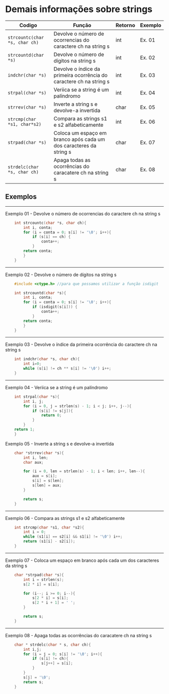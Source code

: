 # Demais informações sobre strings

|Codigo|Função|Retorno|Exemplo|
|-|-|-|-|
|`strcountc(char *s, char ch)`|Devolve o número de ocorrencias do caractere ch na string s|int|Ex. 01|
|`strcountd(char *s)`|Devolve o número de dígitos na string s|int|Ex. 02|
|`indchr(char *s)`|Devolve o índice da primeira ocorrência do caractere ch na string s|int|Ex. 03|
|`strpal(char *s)`|Veriica se a string é um palíndromo|int|Ex. 04|
|`strrev(char *s)`|Inverte a string s e devolve-a invertida|char|Ex. 05|
|`strcmp(char *s1, char*s2)`|Compara as strings s1 e s2 alfabeticamente|int|Ex. 06|
|`strpad(char *s)`|Coloca um espaço em branco após cada um dos caracteres da string s|char|Ex. 07|
|`strdelc(char *s, char ch)`|Apaga todas as ocorrências do caracatere ch na string s|char|Ex. 08|


## Exemplos
---
Exemplo 01 - Devolve o número de ocorrencias do caractere ch na string s

```C
    int strcountc(char *s, char ch){
        int i, conta;
        for (i = conta = 0; s[i] != '\0'; i++){
            if (s[i] == ch) {
                conta++;
            }
        return conta;
        }
    }
```
---
Exemplo 02 - Devolve o número de dígitos na string s
```C
    #include <ctype.h> //para que possamos utilizar a função isdigit

    int strcountd(char *s){
        int i, conta;
        for (i = conta = 0; s[i] != '\0'; i++){
            if (isdigit(s[i])) {
                conta++;
            }
        return conta;
        }
    }
```

---
Exemplo 03 - Devolve o índice da primeira ocorrência do caractere ch na string s
```C
    int indchr(char *s, char ch){
        int i=0;
        while (s[i] != ch ** s[i] != '\0') i++;
    }
```

---
Exemplo 04 - Veriica se a string é um palíndromo
```C
    int strpal(char *s){
        int i, j;
        for (i = 0, j = strlen(s) - 1; i < j; i++, j--){
            if (s[i] != s[j]){
                return 0;
            }
        }
    return 1;    
    }
```
Exemplo 05 - Inverte a string s e devolve-a invertida
```C
    char *strrev(char *s){
        int i, len;
        char aux;

        for (i = 0, len = strlen(s) - 1; i < len; i++, len--){
            aux = s[i];
            s[i] = s[len];
            s[len] = aux;
        }

        return s;
    }
```
---
Exemplo 06 - Compara as strings s1 e s2 alfabeticamente
```C
    int strcmp(char *s1, char *s2){
        int i = 0;
        while (s1[i] == s2[i] && s1[i] != '\0') i++;
        return (s1[i] - s2[i]);
    }
```
---
Exemplo 07 - Coloca um espaço em branco após cada um dos caracteres da string s
```C
    char *strpad(char *s){
        int i = strlen(s);
        s[2 * i] = s[i];

        for (i--; i >= 0; i--){
            s[2 * i] = s[i];
            s[2 * i + 1] = ' ';
        }

        return s;
    }
```
---
Exemplo 08 - Apaga todas as ocorrências do caracatere ch na string s
```C
    char * strdelc(char * s, char ch){
        int i,j;
        for (i = j = 0; s[i] != '\0'; i++){
            if (s[i] != ch){
                s[j++] = s[i];
            }
        }
        s[j] = '\0';
        return s;
    }
```